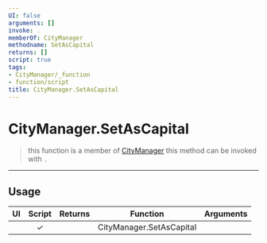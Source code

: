 ```yaml
---
UI: false
arguments: []
invoke: .
memberOf: CityManager
methodname: SetAsCapital
returns: []
script: true
tags:
- CityManager/_function
- function/script
title: CityManager.SetAsCapital
---
```

# CityManager.SetAsCapital
> this function is a member of [CityManager](civ-6/lua/CityManager.md)
> this method can be invoked with `.`
-----
## Usage
|  UI | Script | Returns | Function | Arguments |
|:---:|:------:|-------:|:--------:|:---------|
| |✓||CityManager.SetAsCapital||
